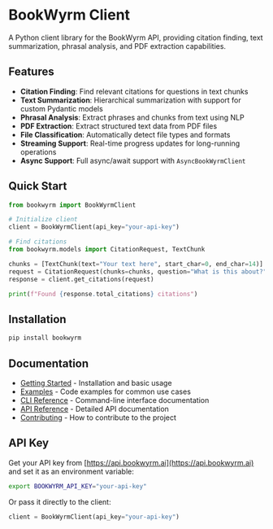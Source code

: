 # BookWyrm Client

A Python client library for the BookWyrm API, providing citation finding, text summarization, phrasal analysis, and PDF extraction capabilities.

## Features

- **Citation Finding**: Find relevant citations for questions in text chunks
- **Text Summarization**: Hierarchical summarization with support for custom Pydantic models
- **Phrasal Analysis**: Extract phrases and chunks from text using NLP
- **PDF Extraction**: Extract structured text data from PDF files
- **File Classification**: Automatically detect file types and formats
- **Streaming Support**: Real-time progress updates for long-running operations
- **Async Support**: Full async/await support with `AsyncBookWyrmClient`

## Quick Start

```python
from bookwyrm import BookWyrmClient

# Initialize client
client = BookWyrmClient(api_key="your-api-key")

# Find citations
from bookwyrm.models import CitationRequest, TextChunk

chunks = [TextChunk(text="Your text here", start_char=0, end_char=14)]
request = CitationRequest(chunks=chunks, question="What is this about?")
response = client.get_citations(request)

print(f"Found {response.total_citations} citations")
```

## Installation

```bash
pip install bookwyrm
```

## Documentation

- [Getting Started](getting-started.md) - Installation and basic usage
- [Examples](examples.md) - Code examples for common use cases
- [CLI Reference](cli.md) - Command-line interface documentation
- [API Reference](api/index.md) - Detailed API documentation
- [Contributing](contributing.md) - How to contribute to the project

## API Key

Get your API key from [https://api.bookwyrm.ai](https://api.bookwyrm.ai) and set it as an environment variable:

```bash
export BOOKWYRM_API_KEY="your-api-key"
```

Or pass it directly to the client:

```python
client = BookWyrmClient(api_key="your-api-key")
```
